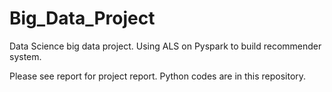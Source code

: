 # Big_Data_Project
Data Science big data project. Using ALS on Pyspark to build recommender system. 

Please see report for project report. Python codes are in this repository. 
